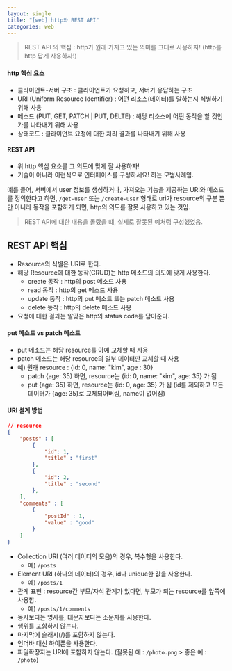 ```yaml
---
layout: single
title: "[web] http와 REST API"
categories: web
---
```


> REST API 의 핵심 : http가 원래 가지고 있는 의미를 그대로 사용하자! (http를 http 답게 사용하자!)

#### http 핵심 요소
- 클라이언트-서버 구조 : 클라이언트가 요청하고, 서버가 응답하는 구조
- URI (Uniform Resource Identifier) : 어떤 리소스(데이터)를 말하는지 식별하기 위해 사용
- 메소드 (PUT, GET, PATCH | PUT, DELTE) : 해당 리소스에 어떤 동작을 할 것인가를 나타내기 위해 사용
- 상태코드 : 클라이언트 요청에 대한 처리 결과를 나타내기 위해 사용

#### REST API
- 위 http 핵심 요소를 그 의도에 맞게 잘 사용하자!
- 기술이 아니라 이런식으로 인터페이스를 구성하세요! 하는 모범사례임.

예를 들어, 서버에서 user 정보를 생성하거나, 가져오는 기능을 제공하는 URI와 메소드를 정의한다고 하면, `/get-user` 또는 `/create-user` 형태로 uri가 resource의 구분 뿐만 아니라 동작을 포함하게 되면, http의 의도를 잘못 사용하고 있는 것임.

> REST API에 대한 내용을 몰랐을 떄, 실제로 잘못된 예처럼 구성했었음.

## REST API 핵심
- Resource의 식별은 URI로 한다.
- 해당 Resource에 대한 동작(CRUD)는 http 메소드의 의도에 맞게 사용한다.
	- create 동작 : http의 post 메소드 사용
	- read 동작 : http의 get 메소드 사용
	- update 동작 : http의 put 메소드 또는 patch 메소드 사용
	- delete 동작 : http의 delete 메소드 사용
- 요청에 대한 결과는 알맞은 http의 status code를 담아준다.

#### put 메소드 vs patch 메소드
- put 메소드는 해당 resource를 아예 교체할 때 사용
- patch 메소드는 해당 resource의 일부 데이터만 교체할 때 사용
- 예) 원래 resource : {id: 0, name: "kim", age : 30}
	- patch {age: 35} 하면, resource는 {id: 0, name: "kim", age: 35} 가 됨
	- put {age: 35} 하면, resource는 {id: 0,  age: 35} 가 됨 (id를 제외하고 모든 데이터가 {age: 35}로 교체되어버림, name이 없어짐)

#### URI 설계 방법

```json
// resource
{
	"posts" : [
		{
			"id": 1,
			"title" : "first"			
		},
		{
			"id": 2,
			"title" : "second"
		},
	],
	"comments" : [
		{
			"postId" : 1,
			"value" : "good"
		}
	]
}
```

- Collection URI (여러 데이터의 모음)의 경우, 복수형을 사용한다.
	- 예) `/posts`
- Element URI (하나의 데이터)의 경우, id나 unique한 값을 사용한다.
	- 예) `/posts/1`
- 관계 표현 : resource간 부모/자식 관계가 있다면, 부모가 되는 resource를 앞쪽에 사용함.
	- 예) `/posts/1/comments`
- 동사보다는 명사를, 대문자보다는 소문자를 사용한다.
- 행위를 포함하지 않는다.
- 마지막에 슬래시(/)를 포함하지 않는다.
- 언더바 대신 하이폰을 사용한다.
- 파일확장자는 URI에 포함하지 않는다. (잘못된 예 : `/photo.png` > 좋은 예 : `/photo`)
